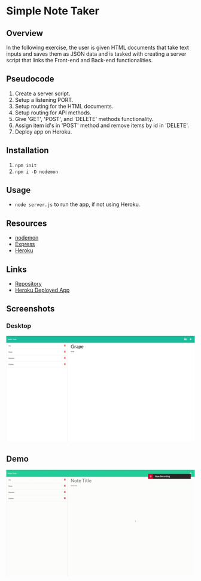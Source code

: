 # Simple Note Taker

## Overview
In the following exercise, the user is given HTML documents that take text inputs and saves them as JSON data and is tasked with creating a server script that links the Front-end and Back-end functionalities. 

## Pseudocode
1. Create a server script.
2. Setup a listening PORT.
3. Setup routing for the HTML documents.
4. Setup routing for API methods.
5. Give 'GET', 'POST', and 'DELETE' methods functionality.
6. Assign item id's in 'POST' method and remove items by id in 'DELETE'.
7. Deploy app on Heroku.

## Installation
1. ```npm init```
2. ```npm i -D nodemon```

## Usage
- ```node server.js``` to run the app, if not using Heroku.

## Resources
- [nodemon](https://www.npmjs.com/package/nodemon)
- [Express](https://www.tutorialspoint.com/expressjs/index.htm)
- [Heroku](https://www.heroku.com/home)

## Links
- [Repository](https://github.com/huirayj/note-taker)
- [Heroku Deployed App](https://note-taker-huirayj.herokuapp.com/)

## Screenshots
### Desktop
![Note Taker Desktop](./public/assets/media/screenshots/note-taker-desktop.png)

## Demo
![Note Taker Demo](./public/assets/media/demo/note-taker-demo.gif)

